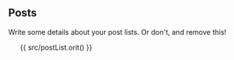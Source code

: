 ## Posts

Write some details about your post lists. Or don't, and remove this!

<ul>
  {{ src/postList.orit() }}
</ul>
